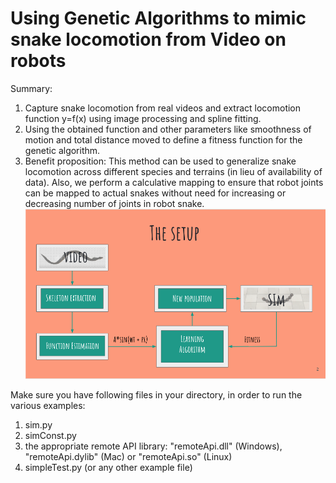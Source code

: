 # Using Genetic Algorithms to mimic snake locomotion from Video on robots
Summary:
1. Capture snake locomotion from real videos and extract locomotion function y=f(x) using image processing and spline fitting. 
2. Using the obtained function and other parameters like smoothness of motion and total distance moved to define a fitness function for the   genetic algorithm.
3. Benefit proposition: This method can be used to generalize snake locomotion across different species and terrains (in lieu of availability of data). Also, we perform a calculative mapping to ensure that robot joints can be mapped to actual snakes without need for increasing or decreasing number of joints in robot snake.
![Method](setup.png)

Make sure you have following files in your directory, in order to run the various examples:

1. sim.py
2. simConst.py
3. the appropriate remote API library: "remoteApi.dll" (Windows), "remoteApi.dylib" (Mac) or "remoteApi.so" (Linux)
4. simpleTest.py (or any other example file)
